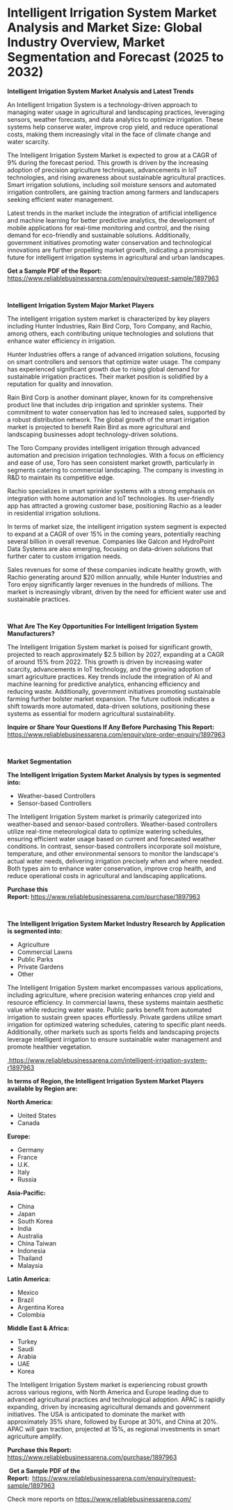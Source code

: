 <p><h1>Intelligent Irrigation System Market Analysis and Market Size: Global Industry Overview, Market Segmentation and Forecast (2025 to 2032)</h1></p><p><strong>Intelligent Irrigation System Market Analysis and Latest Trends</strong></p>
<p><p>An Intelligent Irrigation System is a technology-driven approach to managing water usage in agricultural and landscaping practices, leveraging sensors, weather forecasts, and data analytics to optimize irrigation. These systems help conserve water, improve crop yield, and reduce operational costs, making them increasingly vital in the face of climate change and water scarcity.</p><p>The Intelligent Irrigation System Market is expected to grow at a CAGR of 9% during the forecast period. This growth is driven by the increasing adoption of precision agriculture techniques, advancements in IoT technologies, and rising awareness about sustainable agricultural practices. Smart irrigation solutions, including soil moisture sensors and automated irrigation controllers, are gaining traction among farmers and landscapers seeking efficient water management.</p><p>Latest trends in the market include the integration of artificial intelligence and machine learning for better predictive analytics, the development of mobile applications for real-time monitoring and control, and the rising demand for eco-friendly and sustainable solutions. Additionally, government initiatives promoting water conservation and technological innovations are further propelling market growth, indicating a promising future for intelligent irrigation systems in agricultural and urban landscapes.</p></p>
<p><strong>Get a Sample PDF of the Report:&nbsp;</strong> <a href="https://www.reliablebusinessarena.com/enquiry/request-sample/1897963?utm_campaign=2889&utm_medium=2&utm_source=Github&utm_content=ia&utm_term=09032025&utm_id=intelligent-irrigation-system">https://www.reliablebusinessarena.com/enquiry/request-sample/1897963</a></p>
<p>&nbsp;</p>
<p><strong>Intelligent Irrigation System Major Market Players</strong></p>
<p><p>The intelligent irrigation system market is characterized by key players including Hunter Industries, Rain Bird Corp, Toro Company, and Rachio, among others, each contributing unique technologies and solutions that enhance water efficiency in irrigation. </p><p>Hunter Industries offers a range of advanced irrigation solutions, focusing on smart controllers and sensors that optimize water usage. The company has experienced significant growth due to rising global demand for sustainable irrigation practices. Their market position is solidified by a reputation for quality and innovation.</p><p>Rain Bird Corp is another dominant player, known for its comprehensive product line that includes drip irrigation and sprinkler systems. Their commitment to water conservation has led to increased sales, supported by a robust distribution network. The global growth of the smart irrigation market is projected to benefit Rain Bird as more agricultural and landscaping businesses adopt technology-driven solutions.</p><p>The Toro Company provides intelligent irrigation through advanced automation and precision irrigation technologies. With a focus on efficiency and ease of use, Toro has seen consistent market growth, particularly in segments catering to commercial landscaping. The company is investing in R&D to maintain its competitive edge.</p><p>Rachio specializes in smart sprinkler systems with a strong emphasis on integration with home automation and IoT technologies. Its user-friendly app has attracted a growing customer base, positioning Rachio as a leader in residential irrigation solutions.</p><p>In terms of market size, the intelligent irrigation system segment is expected to expand at a CAGR of over 15% in the coming years, potentially reaching several billion in overall revenue. Companies like Galcon and HydroPoint Data Systems are also emerging, focusing on data-driven solutions that further cater to custom irrigation needs.</p><p>Sales revenues for some of these companies indicate healthy growth, with Rachio generating around $20 million annually, while Hunter Industries and Toro enjoy significantly larger revenues in the hundreds of millions. The market is increasingly vibrant, driven by the need for efficient water use and sustainable practices.</p></p>
<p>&nbsp;</p>
<p><strong>What Are The Key Opportunities For Intelligent Irrigation System Manufacturers?</strong></p>
<p><p>The Intelligent Irrigation System market is poised for significant growth, projected to reach approximately $2.5 billion by 2027, expanding at a CAGR of around 15% from 2022. This growth is driven by increasing water scarcity, advancements in IoT technology, and the growing adoption of smart agriculture practices. Key trends include the integration of AI and machine learning for predictive analytics, enhancing efficiency and reducing waste. Additionally, government initiatives promoting sustainable farming further bolster market expansion. The future outlook indicates a shift towards more automated, data-driven solutions, positioning these systems as essential for modern agricultural sustainability.</p></p>
<p><strong>Inquire or Share Your Questions If Any Before Purchasing This Report:</strong> <a href="https://www.reliablebusinessarena.com/enquiry/pre-order-enquiry/1897963?utm_campaign=2889&utm_medium=2&utm_source=Github&utm_content=ia&utm_term=09032025&utm_id=intelligent-irrigation-system">https://www.reliablebusinessarena.com/enquiry/pre-order-enquiry/1897963</a></p>
<p>&nbsp;</p>
<p><strong>Market Segmentation</strong></p>
<p><strong>The Intelligent Irrigation System Market Analysis by types is segmented into:</strong></p>
<p><ul><li>Weather-based Controllers</li><li>Sensor-based Controllers</li></ul></p>
<p><p>The Intelligent Irrigation System market is primarily categorized into weather-based and sensor-based controllers. Weather-based controllers utilize real-time meteorological data to optimize watering schedules, ensuring efficient water usage based on current and forecasted weather conditions. In contrast, sensor-based controllers incorporate soil moisture, temperature, and other environmental sensors to monitor the landscape's actual water needs, delivering irrigation precisely when and where needed. Both types aim to enhance water conservation, improve crop health, and reduce operational costs in agricultural and landscaping applications.</p></p>
<p><strong>Purchase this Report:&nbsp;</strong><a href="https://www.reliablebusinessarena.com/purchase/1897963?utm_campaign=2889&utm_medium=2&utm_source=Github&utm_content=ia&utm_term=09032025&utm_id=intelligent-irrigation-system">https://www.reliablebusinessarena.com/purchase/1897963</a></p>
<p>&nbsp;</p>
<p><strong>The Intelligent Irrigation System Market Industry Research by Application is segmented into:</strong></p>
<p><ul><li>Agriculture</li><li>Commercial Lawns</li><li>Public Parks</li><li>Private Gardens</li><li>Other</li></ul></p>
<p><p>The Intelligent Irrigation System market encompasses various applications, including agriculture, where precision watering enhances crop yield and resource efficiency. In commercial lawns, these systems maintain aesthetic value while reducing water waste. Public parks benefit from automated irrigation to sustain green spaces effortlessly. Private gardens utilize smart irrigation for optimized watering schedules, catering to specific plant needs. Additionally, other markets such as sports fields and landscaping projects leverage intelligent irrigation to ensure sustainable water management and promote healthier vegetation.</p></p>
<p><a href="https://www.reliablebusinessarena.com/intelligent-irrigation-system-r1897963?utm_campaign=2889&utm_medium=2&utm_source=Github&utm_content=ia&utm_term=09032025&utm_id=intelligent-irrigation-system">&nbsp;https://www.reliablebusinessarena.com/intelligent-irrigation-system-r1897963</a></p>
<p><strong>In terms of Region, the Intelligent Irrigation System Market Players available by Region are:</strong></p>
<p>
    <p> <strong> North America: </strong>
        <ul>
            <li>United States</li>
            <li>Canada</li>
        </ul>
        </p> 
    <p> <strong> Europe: </strong>
        <ul>
            <li>Germany</li>
            <li>France</li>
            <li>U.K.</li>
            <li>Italy</li>
            <li>Russia</li>
        </ul>
        </p> 
    <p> <strong> Asia-Pacific: </strong>
        <ul>
            <li>China</li>
            <li>Japan</li>
            <li>South Korea</li>
            <li>India</li>
            <li>Australia</li>
            <li>China Taiwan</li>
            <li>Indonesia</li>
            <li>Thailand</li>
            <li>Malaysia</li>
        </ul>
        </p> 
    <p> <strong> Latin America: </strong>
        <ul>
            <li>Mexico</li>
            <li>Brazil</li>
            <li>Argentina Korea</li>
            <li>Colombia</li>
        </ul>
        </p> 
    <p> <strong> Middle East & Africa: </strong>
        <ul>
            <li>Turkey</li>
            <li>Saudi</li>
            <li>Arabia</li>
            <li>UAE</li>
            <li>Korea</li>
        </ul>
    </p>
    </p>
<p><p>The Intelligent Irrigation System market is experiencing robust growth across various regions, with North America and Europe leading due to advanced agricultural practices and technological adoption. APAC is rapidly expanding, driven by increasing agricultural demands and government initiatives. The USA is anticipated to dominate the market with approximately 35% share, followed by Europe at 30%, and China at 20%. APAC will gain traction, projected at 15%, as regional investments in smart agriculture amplify.</p></p>
<p><strong>Purchase this Report: </strong><a href="https://www.reliablebusinessarena.com/purchase/1897963?utm_campaign=2889&utm_medium=2&utm_source=Github&utm_content=ia&utm_term=09032025&utm_id=intelligent-irrigation-system">https://www.reliablebusinessarena.com/purchase/1897963</a></p>
<p>&nbsp;<strong>Get a Sample PDF of the Report:&nbsp;&nbsp;</strong><a href="https://www.reliablebusinessarena.com/enquiry/request-sample/1897963?utm_campaign=2889&utm_medium=2&utm_source=Github&utm_content=ia&utm_term=09032025&utm_id=intelligent-irrigation-system">https://www.reliablebusinessarena.com/enquiry/request-sample/1897963</a></p>
<p><strong></strong></p>
<p>Check more reports on <a href="https://www.reliablebusinessarena.com/?utm_campaign=2889&utm_medium=2&utm_source=Github&utm_content=ia&utm_term=09032025&utm_id=intelligent-irrigation-system">https://www.reliablebusinessarena.com/</a></p>